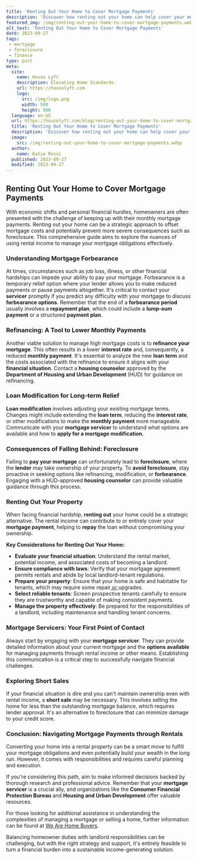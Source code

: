 ```yaml
---
title: 'Renting Out Your Home to Cover Mortgage Payments'
description: 'Discover how renting out your home can help cover your mortgage payments. Learn how to make your property work for you and start earning passive income.'
featured_img: /img/renting-out-your-home-to-cover-mortgage-payments.webp
alt_text: 'Renting Out Your Home to Cover Mortgage Payments'
date: 2023-09-27
tags:
 - mortgage
 - foreclosure
 - finance
type: post
meta:
  site:
    name: House Lyft
    description: Elevating Home Standards.
    url: https://houselyft.com
    logo:
      src: /img/logo.png
      width: 500
      height: 500
  language: en-US
  url: https://houselyft.com/blog/renting-out-your-home-to-cover-mortgage-payments
  title: 'Renting Out Your Home to Cover Mortgage Payments'
  description: 'Discover how renting out your home can help cover your mortgage payments. Learn how to make your property work for you and start earning passive income.'
  image:
    src: /img/renting-out-your-home-to-cover-mortgage-payments.webp
  author:
    name: Katie Rossi
  published: 2023-09-27
  modified: 2023-09-27
---
```



## Renting Out Your Home to Cover Mortgage Payments

With economic shifts and personal financial hurdles, homeowners are often presented with the challenge of keeping up with their monthly mortgage payments. Renting out your home can be a strategic approach to offset mortgage costs and potentially prevent more severe consequences such as foreclosure. This comprehensive guide aims to explore the nuances of using rental income to manage your mortgage obligations effectively.

### Understanding Mortgage Forbearance

At times, circumstances such as job loss, illness, or other financial hardships can impede your ability to pay your mortgage. Forbearance is a temporary relief option where your lender allows you to make reduced payments or pause payments altogether. It's critical to contact your **servicer** promptly if you predict any difficulty with your mortgage to discuss **forbearance options**. Remember that the end of a **forbearance period** usually involves a **repayment plan**, which could include a **lump-sum payment** or a structured **payment plan**.

### Refinancing: A Tool to Lower Monthly Payments

Another viable solution to manage high mortgage costs is to **refinance your mortgage**. This often results in a lower **interest rate** and, consequently, a reduced **monthly payment**. It's essential to analyze the new **loan term** and the costs associated with the refinance to ensure it aligns with your **financial situation**. Contact a **housing counselor** approved by the **Department of Housing and Urban Development** (HUD) for guidance on refinancing.

### Loan Modification for Long-term Relief

**Loan modification** involves adjusting your existing mortgage terms. Changes might include extending the **loan term**, reducing the **interest rate**, or other modifications to make the **monthly payment** more manageable. Communicate with your **mortgage servicer** to understand what options are available and how to **apply for a mortgage modification**.

### Consequences of Falling Behind: Foreclosure

Failing to **pay your mortgage** can unfortunately lead to **foreclosure**, where the **lender** may take ownership of your property. To **avoid foreclosure**, stay proactive in seeking options like refinancing, modification, or **forbearance**. Engaging with a HUD-approved **housing counselor** can provide valuable guidance through this process.

### Renting Out Your Property

When facing financial hardship, **renting out** your home could be a strategic alternative. The rental income can contribute to or entirely cover your **mortgage payment**, helping to **repay** the loan without compromising your ownership.

**Key Considerations for Renting Out Your Home:**
  - **Evaluate your financial situation**: Understand the rental market, potential income, and associated costs of becoming a landlord.
  - **Ensure compliance with laws**: Verify that your mortgage agreement permits rentals and abide by local landlord-tenant regulations.
  - **Prepare your property**: Ensure that your home is safe and habitable for tenants, which may require some repair[  or  ](https://houselyft.com/blog/bankruptcy-and-house-payments-what-you-need-to-know)upgrades.
  - **Select reliable tenants**: Screen prospective tenants carefully to ensure they are trustworthy and capable of making consistent payments.
  - **Manage the property effectively**: Be prepared for the responsibilities of a landlord, including maintenance and handling tenant concerns.

### Mortgage Servicers: Your First Point of Contact

Always start by engaging with your **mortgage servicer**. They can provide detailed information about your current mortgage and the **options available** for managing payments through rental income or other means. Establishing this communication is a critical step to successfully navigate financial challenges.

### Exploring Short Sales

If your financial situation is dire and you can't maintain ownership even with rental income, a **short sale** may be necessary. This involves selling the home for less than the outstanding mortgage balance, which requires lender approval. It's an alternative to foreclosure that can minimize damage to your credit score.

### Conclusion: Navigating Mortgage Payments through Rentals

Converting your home into a rental property can be a smart move to fulfill your mortgage obligations and even potentially build your wealth in the long run. However, it comes with responsibilities and requires careful planning and execution.

If you're considering this path, aim to make informed decisions backed by thorough research and professional advice. Remember that your **mortgage servicer** is a crucial ally, and organizations like the **Consumer Financial Protection Bureau** and **Housing and Urban Development** offer valuable resources.

For those looking for additional assistance in understanding the complexities of managing a mortgage or selling a home, further information can be found at [We Are Home Buyers](https://www.wearehomebuyers.com/).

Balancing homeowner duties with landlord responsibilities can be challenging, but with the right strategy and support, it's entirely feasible to turn a financial burden into a sustainable income-generating solution.